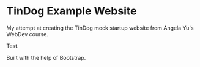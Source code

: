# TinDog Example Website
My attempt at creating the TinDog mock startup website from Angela Yu's WebDev course.

Test.

Built with the help of Bootstrap.
